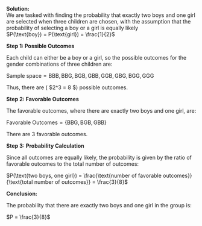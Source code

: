 $\textbf{Solution:}$\
We are tasked with finding the probability that exactly two boys and one girl are selected when three children are chosen, with the assumption that the probability of selecting a boy or a girl is equally likely \
$P(\text{boy}) = P(\text{girl}) = \frac{1}{2}$ 

$\textbf{Step 1: Possible Outcomes}$

Each child can either be a boy or a girl, so the possible outcomes for the gender combinations of three children are:

$\text{Sample space} = {\text{BBB}, \text{BBG}, \text{BGB}, \text{GBB}, \text{GGB}, \text{GBG}, \text{BGG}, \text{GGG}}$



Thus, there are \( $2^3 = 8 \$) possible outcomes.

$\textbf{Step 2: Favorable Outcomes}$

The favorable outcomes, where there are exactly two boys and one girl, are:

$\text{Favorable Outcomes} = \{ \text{BBG}, \text{BGB}, \text{GBB} \}$

There are 3 favorable outcomes.

$\textbf{Step 3: Probability Calculation}$

Since all outcomes are equally likely, the probability is given by the ratio of favorable outcomes to the total number of outcomes:

$P(\text{two boys, one girl}) = \frac{\text{number of favorable outcomes}}{\text{total number of outcomes}} = \frac{3}{8}$

$\textbf{Conclusion:}$

The probability that there are exactly two boys and one girl in the group is:

$P = \frac{3}{8}$

